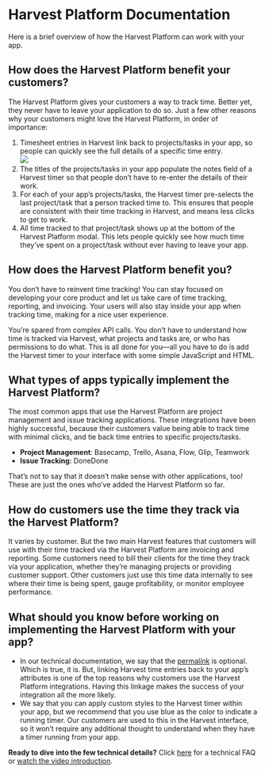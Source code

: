 # Harvest Platform Documentation

Here is a brief overview of how the Harvest Platform can work with your app.

## How does the Harvest Platform benefit your customers?
The Harvest Platform gives your customers a way to track time. Better yet, they never have to leave your application to do so. Just a few other reasons why your customers might love the Harvest Platform, in order of importance:

1. Timesheet entries in Harvest link back to projects/tasks in your app, so people can quickly see the full details of a specific time entry.  
![](https://www.getharvest.com/assets/platform/harvest-platform-harvest-2268ac5a9b1f5db6e988761d361b2e9d.png)
2. The titles of the projects/tasks in your app populate the notes field of a Harvest timer so that people don’t have to re-enter the details of their work.
3. For each of your app’s projects/tasks, the Harvest timer pre-selects the last project/task that a person tracked time to. This ensures that people are consistent with their time tracking in Harvest, and means less clicks to get to work.
4. All time tracked to that project/task shows up at the bottom of the Harvest Platform modal. This lets people quickly see how much time they’ve spent on a project/task without ever having to leave your app.

## How does the Harvest Platform benefit you?
You don’t have to reinvent time tracking! You can stay focused on developing your core product and let us take care of time tracking, reporting, and invoicing. Your users will also stay inside your app when tracking time, making for a nice user experience.

You’re spared from complex API calls. You don’t have to understand how time is tracked via Harvest, what projects and tasks are, or who has permissions to do what. This is all done for you—all you have to do is add the Harvest timer to your interface with some simple JavaScript and HTML.

## What types of apps typically implement the Harvest Platform?
The most common apps that use the Harvest Platform are project management and issue tracking applications. These integrations have been highly successful, because their customers value being able to track time with minimal clicks, and tie back time entries to specific projects/tasks. 

- **Project Management**: Basecamp, Trello, Asana, Flow, Glip, Teamwork
- **Issue Tracking**: DoneDone

That’s not to say that it doesn’t make sense with other applications, too! These are just the ones who’ve added the Harvest Platform so far.

## How do customers use the time they track via the Harvest Platform?
It varies by customer. But the two main Harvest features that customers will use with their time tracked via the Harvest Platform are invoicing and reporting. Some customers need to bill their clients for the time they track via your application, whether they’re managing projects or providing customer support. Other customers just use this time data internally to see where their time is being spent, gauge profitability, or monitor employee performance.

## What should you know before working on implementing the Harvest Platform with your app?
- In our technical documentation, we say that the [permalink](https://github.com/harvesthq/platform#what-configuration-options-do-i-need-to-specify) is optional. Which is true, it is. But, linking Harvest time entries back to your app’s attributes is one of the top reasons why customers use the Harvest Platform integrations. Having this linkage makes the success of your integration all the more likely.
- We say that you can apply custom styles to the Harvest timer within your app, but we recommend that you use blue as the color to indicate a running timer. Our customers are used to this in the Harvest interface, so it won’t require any additional thought to understand when they have a timer running from your app.

**Ready to dive into the few technical details?** Click [here](https://github.com/harvesthq/platform/blob/Platform-Best-Practices/Platform_Technical_FAQ.md) for a technical FAQ or
[watch the video introduction](http://www.youtube.com/watch?v=5_fVPnH7VBU).
